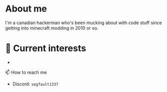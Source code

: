 
# About me
I'm a canadian hackerman who's been mucking about with code stuff since getting into minecraft modding in 2010 or so.

# 👀 Current interests
- 

📫 How to reach me
- Discord: `segfault1337`
